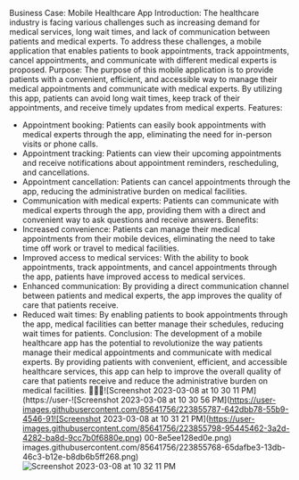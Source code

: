 Business Case: Mobile Healthcare App
Introduction:
The healthcare industry is facing various challenges such as increasing demand for medical services, long wait times, and lack of communication between patients and medical experts. To address these challenges, a mobile application that enables patients to book appointments, track appointments, cancel appointments, and communicate with different medical experts is proposed.
Purpose:
The purpose of this mobile application is to provide patients with a convenient, efficient, and accessible way to manage their medical appointments and communicate with medical experts. By utilizing this app, patients can avoid long wait times, keep track of their appointments, and receive timely updates from medical experts.
Features:
* Appointment booking: Patients can easily book appointments with medical experts through the app, eliminating the need for in-person visits or phone calls.
* Appointment tracking: Patients can view their upcoming appointments and receive notifications about appointment reminders, rescheduling, and cancellations.
* Appointment cancellation: Patients can cancel appointments through the app, reducing the administrative burden on medical facilities.
* Communication with medical experts: Patients can communicate with medical experts through the app, providing them with a direct and convenient way to ask questions and receive answers.
Benefits:
* Increased convenience: Patients can manage their medical appointments from their mobile devices, eliminating the need to take time off work or travel to medical facilities.
* Improved access to medical services: With the ability to book appointments, track appointments, and cancel appointments through the app, patients have improved access to medical services.
* Enhanced communication: By providing a direct communication channel between patients and medical experts, the app improves the quality of care that patients receive.
* Reduced wait times: By enabling patients to book appointments through the app, medical facilities can better manage their schedules, reducing wait times for patients.
Conclusion:
The development of a mobile healthcare app has the potential to revolutionize the way patients manage their medical appointments and communicate with medical experts. By providing patients with convenient, efficient, and accessible healthcare services, this app can help to improve the overall quality of care that patients receive and reduce the administrative burden on medical facilities.
💊💉🏥![Screenshot 2023-03-08 at 10 30 11 PM](https://user-![Screenshot 2023-03-08 at 10 30 56 PM](https://user-images.githubusercontent.com/85641756/223855787-642dbb78-55b9-4546-91![Screenshot 2023-03-08 at 10 31 21 PM](https://user-images.githubusercontent.com/85641756/223855798-95445462-3a2d-4282-ba8d-9cc7b0f6880e.png)
00-8e5ee128ed0e.png)
images.githubusercontent.com/85641756/223855768-65dafbe3-13db-46c3-b12e-b8db6b5ff268.png)
![Screenshot 2023-03-08 at 10 32 11 PM](https://user-images.githubusercontent.com/85641756/223855824-4c7305f6-7e2a-43d2-ab2e-0c2fc46aad2b.png)



